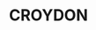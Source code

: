 ---
lastmod: '2025-04-06T06:05:20+00:00'
latitude: -33.882419
layout: suburb
longitude: 151.113385
postcode: '2132'
state: NSW
title: CROYDON
url: /nsw/croydon/
---